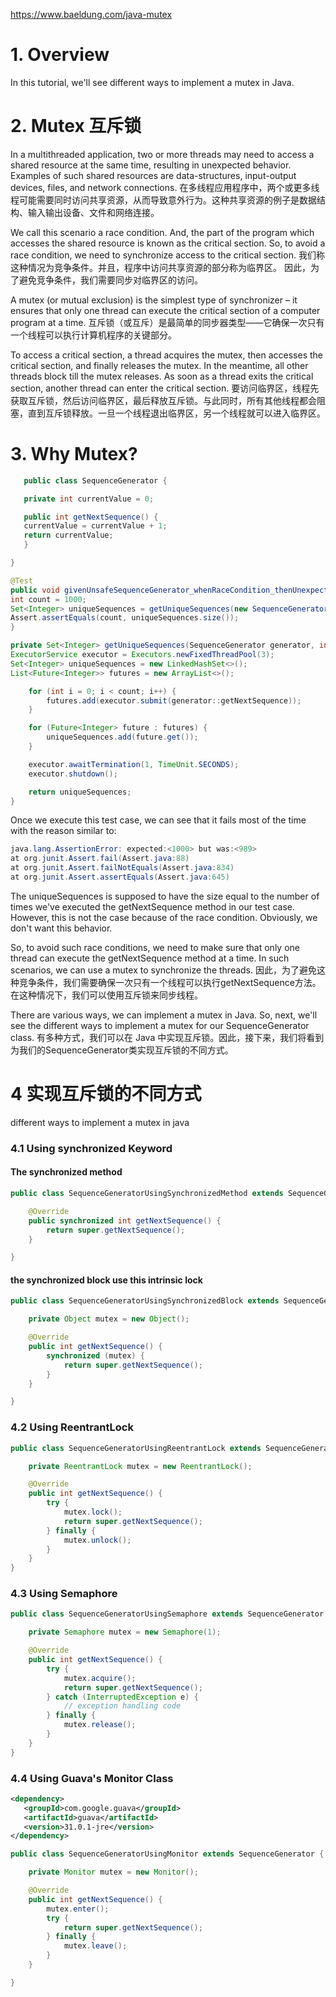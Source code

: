 https://www.baeldung.com/java-mutex

# 1. Overview
   In this tutorial, we'll see different ways to implement a mutex in Java.

# 2. Mutex 互斥锁
   In a multithreaded application, two or more threads may need to access a shared resource at the same time, resulting in unexpected behavior. Examples of such shared resources are data-structures, input-output devices, files, and network connections.
   在多线程应用程序中，两个或更多线程可能需要同时访问共享资源，从而导致意外行为。这种共享资源的例子是数据结构、输入输出设备、文件和网络连接。

We call this scenario a race condition. And, the part of the program which accesses the shared resource is known as the critical section.
So, to avoid a race condition, we need to synchronize access to the critical section.
我们称这种情况为竞争条件。并且，程序中访问共享资源的部分称为临界区。
因此，为了避免竞争条件，我们需要同步对临界区的访问。

A mutex (or mutual exclusion) is the simplest type of synchronizer – it ensures that only one thread can execute the critical section of a computer program at a time.
互斥锁（或互斥）是最简单的同步器类型——它确保一次只有一个线程可以执行计算机程序的关键部分。

To access a critical section, a thread acquires the mutex, then accesses the critical section, and finally releases the mutex. In the meantime, all other threads block till the mutex releases. As soon as a thread exits the critical section, another thread can enter the critical section.
要访问临界区，线程先获取互斥锁，然后访问临界区，最后释放互斥锁。与此同时，所有其他线程都会阻塞，直到互斥锁释放。一旦一个线程退出临界区，另一个线程就可以进入临界区。


# 3. Why Mutex?
```java
   public class SequenceGenerator {

   private int currentValue = 0;

   public int getNextSequence() {
   currentValue = currentValue + 1;
   return currentValue;
   }

}
```


```java
@Test
public void givenUnsafeSequenceGenerator_whenRaceCondition_thenUnexpectedBehavior() throws Exception {
int count = 1000;
Set<Integer> uniqueSequences = getUniqueSequences(new SequenceGenerator(), count);
Assert.assertEquals(count, uniqueSequences.size());
}

private Set<Integer> getUniqueSequences(SequenceGenerator generator, int count) throws Exception {
ExecutorService executor = Executors.newFixedThreadPool(3);
Set<Integer> uniqueSequences = new LinkedHashSet<>();
List<Future<Integer>> futures = new ArrayList<>();

    for (int i = 0; i < count; i++) {
        futures.add(executor.submit(generator::getNextSequence));
    }

    for (Future<Integer> future : futures) {
        uniqueSequences.add(future.get());
    }

    executor.awaitTermination(1, TimeUnit.SECONDS);
    executor.shutdown();

    return uniqueSequences;
}
```

Once we execute this test case, we can see that it fails most of the time with the reason similar to:
```java
java.lang.AssertionError: expected:<1000> but was:<989>
at org.junit.Assert.fail(Assert.java:88)
at org.junit.Assert.failNotEquals(Assert.java:834)
at org.junit.Assert.assertEquals(Assert.java:645)
```

The uniqueSequences is supposed to have the size equal to the number of times we've executed the getNextSequence method in our test case. However, this is not the case because of the race condition. Obviously, we don't want this behavior.

So, to avoid such race conditions, we need to make sure that only one thread can execute the getNextSequence method at a time. In such scenarios, we can use a mutex to synchronize the threads.
因此，为了避免这种竞争条件，我们需要确保一次只有一个线程可以执行getNextSequence方法。在这种情况下，我们可以使用互斥锁来同步线程。

There are various ways, we can implement a mutex in Java. So, next, we'll see the different ways to implement a mutex for our SequenceGenerator class.
有多种方式，我们可以在 Java 中实现互斥锁。因此，接下来，我们将看到为我们的SequenceGenerator类实现互斥锁的不同方式。


# 4 实现互斥锁的不同方式
different ways to implement a mutex in java

### 4.1 Using synchronized Keyword
#### The synchronized method

```java
public class SequenceGeneratorUsingSynchronizedMethod extends SequenceGenerator {

    @Override
    public synchronized int getNextSequence() {
        return super.getNextSequence();
    }

}
```


#### the synchronized block use this intrinsic lock
```java
public class SequenceGeneratorUsingSynchronizedBlock extends SequenceGenerator {

    private Object mutex = new Object();

    @Override
    public int getNextSequence() {
        synchronized (mutex) {
            return super.getNextSequence();
        }
    }

}

```


### 4.2 Using ReentrantLock

```java
public class SequenceGeneratorUsingReentrantLock extends SequenceGenerator {

    private ReentrantLock mutex = new ReentrantLock();

    @Override
    public int getNextSequence() {
        try {
            mutex.lock();
            return super.getNextSequence();
        } finally {
            mutex.unlock();
        }
    }
}
```


### 4.3 Using Semaphore

```java
public class SequenceGeneratorUsingSemaphore extends SequenceGenerator {

    private Semaphore mutex = new Semaphore(1);

    @Override
    public int getNextSequence() {
        try {
            mutex.acquire();
            return super.getNextSequence();
        } catch (InterruptedException e) {
            // exception handling code
        } finally {
            mutex.release();
        }
    }
}
```


### 4.4 Using Guava's Monitor Class
```xml
<dependency>
   <groupId>com.google.guava</groupId>
   <artifactId>guava</artifactId>
   <version>31.0.1-jre</version>
</dependency>
```
```java
public class SequenceGeneratorUsingMonitor extends SequenceGenerator {

    private Monitor mutex = new Monitor();

    @Override
    public int getNextSequence() {
        mutex.enter();
        try {
            return super.getNextSequence();
        } finally {
            mutex.leave();
        }
    }

}
```
